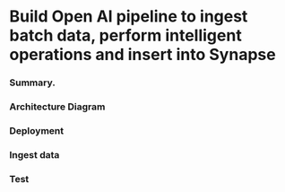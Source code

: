 # Build Open AI pipeline to ingest batch data, perform intelligent operations and insert into Synapse
### Summary.
### Architecture Diagram
### Deployment
### Ingest data
### Test

